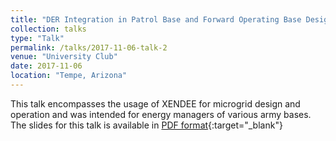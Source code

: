 ```yaml
---
title: "DER Integration in Patrol Base and Forward Operating Base Design"
collection: talks
type: "Talk"
permalink: /talks/2017-11-06-talk-2
venue: "University Club"
date: 2017-11-06
location: "Tempe, Arizona"
---
```


This talk encompasses the usage of XENDEE for microgrid design and operation and was intended for energy managers of various army bases. The slides for this talk is available in [PDF format](https://sssaha.github.io/files/ArmyBaseManager.pdf){:target="_blank"}
